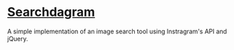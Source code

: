 [Searchdagram](http://projekt.gustavlindqvist.se/Searchdagram)
============

A simple implementation of an image search tool using Instragram's API and jQuery.



